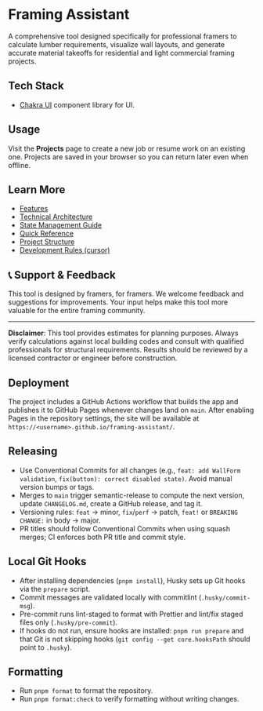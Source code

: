 # Framing Assistant

A comprehensive tool designed specifically for professional framers to calculate lumber requirements, visualize wall layouts, and generate accurate material takeoffs for residential and light commercial framing projects.

## Tech Stack

- [Chakra UI](https://chakra-ui.com) component library for UI.

## Usage

Visit the **Projects** page to create a new job or resume work on an existing one. Projects are saved in your browser so you can return later even when offline.

## Learn More

- [Features](./docs/features.md)
- [Technical Architecture](./docs/architecture.md)
- [State Management Guide](./docs/state-management.md)
- [Quick Reference](./docs/quick-reference.md)
- [Project Structure](./docs/project-structure.md)
- [Development Rules (cursor)](.cursor/rules.md)

## 📞 Support & Feedback

This tool is designed by framers, for framers. We welcome feedback and suggestions for improvements. Your input helps make this tool more valuable for the entire framing community.

---

**Disclaimer**: This tool provides estimates for planning purposes. Always verify calculations against local building codes and consult with qualified professionals for structural requirements. Results should be reviewed by a licensed contractor or engineer before construction.

## Deployment

The project includes a GitHub Actions workflow that builds the app and publishes it to GitHub Pages whenever changes land on `main`. After enabling Pages in the repository settings, the site will be available at `https://<username>.github.io/framing-assistant/`.

## Releasing

- Use Conventional Commits for all changes (e.g., `feat: add WallForm validation`, `fix(button): correct disabled state)`. Avoid manual version bumps or tags.
- Merges to `main` trigger semantic-release to compute the next version, update `CHANGELOG.md`, create a GitHub release, and tag it.
- Versioning rules: `feat` → minor, `fix`/`perf` → patch, `feat!` or `BREAKING CHANGE:` in body → major.
- PR titles should follow Conventional Commits when using squash merges; CI enforces both PR title and commit style.

## Local Git Hooks

- After installing dependencies (`pnpm install`), Husky sets up Git hooks via the `prepare` script.
- Commit messages are validated locally with commitlint (`.husky/commit-msg`).
- Pre-commit runs lint-staged to format with Prettier and lint/fix staged files only (`.husky/pre-commit`).
- If hooks do not run, ensure hooks are installed: `pnpm run prepare` and that Git is not skipping hooks (`git config --get core.hooksPath` should point to `.husky`).

## Formatting

- Run `pnpm format` to format the repository.
- Run `pnpm format:check` to verify formatting without writing changes.

